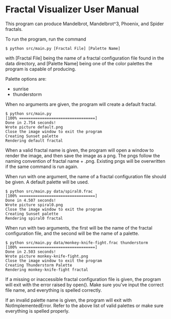 # Fractal Visualizer User Manual

This program can produce Mandelbrot, Mandelbrot^3, Phoenix, and Spider fractals.


To run the program, run the command 
```commandline
$ python src/main.py [Fractal File] [Palette Name]
```
with [Fractal File] being the name of a fractal configuration file found in the data directory, and 
[Palette Name] being one of the color palettes the program is capable of producing.

Palette options are:
* sunrise
* thunderstorm

When no arguments are given, the program will create a default fractal.

```
$ python src/main.py
[100% =================================]
Done in 2.754 seconds!
Wrote picture default.png
Close the image window to exit the program
Creating Sunset palette
Rendering default fractal
```

When a valid fractal name is given, the program will open a window to render the image, and then save the image as a png.
The pngs follow the naming convention of fractal name + .png. Existing pngs will be overwritten if the same command is run again.

When run with one argument, the name of a fractal configuration file should be given. A default palette will be used.

```
$ python src/main.py data/spiral0.frac
[100% =================================]
Done in 4.507 seconds!
Wrote picture spiral0.png
Close the image window to exit the program
Creating Sunset palette
Rendering spiral0 fractal
```

When run with two arguments, the first will be the name of the fractal configuration file, and the second will be the name of a palette.
```
$ python src/main.py data/monkey-knife-fight.frac thunderstorm
[100% =================================]
Done in 2.503 seconds!
Wrote picture monkey-knife-fight.png
Close the image window to exit the program
Creating Thunderstorm Palette
Rendering monkey-knife-fight fractal
```

If a missing or inaccessible fractal configuration file is given, the program will exit with the error raised by open().
Make sure you've input the correct file name, and everything is spelled correctly.

If an invalid palette name is given, the program will exit with NotImplementedError. Refer to the above list of valid palettes or
make sure everything is spelled properly.